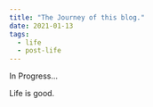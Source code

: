 ```yaml
---
title: "The Journey of this blog."
date: 2021-01-13
tags:
  - life
  - post-life
---
```


In Progress...

Life is good.
